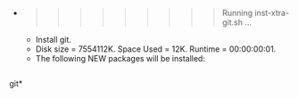 * >>>>>>>>> Running inst-xtra-git.sh ...
  * Install git.
  * Disk size = 7554112K. Space Used = 12K. Runtime = 00:00:00:01.
  * The following NEW packages will be installed:
  ```bash
git*
  ```
